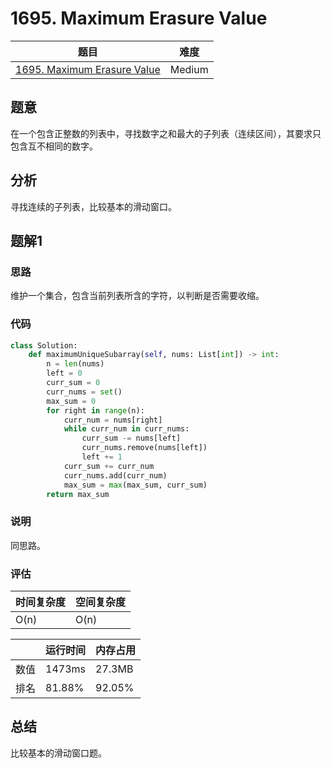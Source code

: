 # 1695. Maximum Erasure Value

| 题目 | 难度 |
| ---- | ---- |
| [1695. Maximum Erasure Value](https://leetcode.com/problems/maximum-erasure-value/) | Medium |

## 题意

在一个包含正整数的列表中，寻找数字之和最大的子列表（连续区间），其要求只包含互不相同的数字。

## 分析

寻找连续的子列表，比较基本的滑动窗口。

## 题解1

### 思路

维护一个集合，包含当前列表所含的字符，以判断是否需要收缩。

### 代码

```python
class Solution:
    def maximumUniqueSubarray(self, nums: List[int]) -> int:
        n = len(nums)
        left = 0
        curr_sum = 0
        curr_nums = set()
        max_sum = 0
        for right in range(n):
            curr_num = nums[right]
            while curr_num in curr_nums:
                curr_sum -= nums[left]
                curr_nums.remove(nums[left])
                left += 1
            curr_sum += curr_num
            curr_nums.add(curr_num)
            max_sum = max(max_sum, curr_sum)
        return max_sum
```

### 说明

同思路。

### 评估

| 时间复杂度 | 空间复杂度 |
| ---- | ---- |
| O(n) | O(n) |

| | 运行时间 | 内存占用 |
| ---- | ---- | ---- |
| 数值 | 1473ms | 27.3MB |
| 排名 | 81.88% | 92.05% |

## 总结

比较基本的滑动窗口题。
